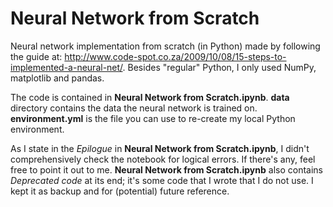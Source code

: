 # Neural Network from Scratch

Neural network implementation from scratch (in Python) made by following the guide at: http://www.code-spot.co.za/2009/10/08/15-steps-to-implemented-a-neural-net/. Besides "regular" Python, I only used NumPy, matplotlib and pandas.

The code is contained in **Neural Network from Scratch.ipynb**. **data** directory contains the data the neural network is trained on. **environment.yml** is the file you can use to re-create my local Python environment.

As I state in the *Epilogue* in **Neural Network from Scratch.ipynb**, I didn't comprehensively check the notebook for logical errors. If there's any, feel free to point it out to me. **Neural Network from Scratch.ipynb** also contains *Deprecated code* at its end; it's some code that I wrote that I do not use. I kept it as backup and for (potential) future reference.
